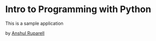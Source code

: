 # Intro to Programming with Python

This is a sample application

by [Anshul Ruparell](https://angel.co/anshul-ruparell)